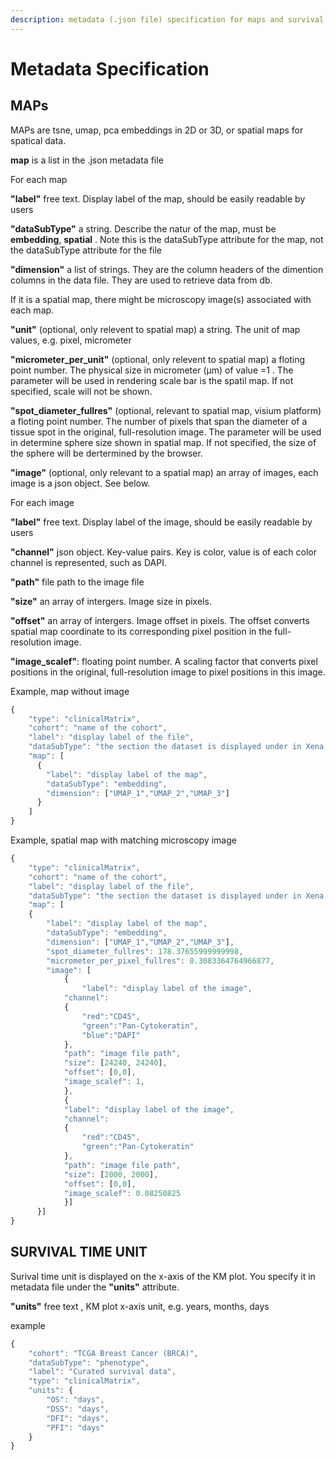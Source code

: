 ```yaml
---
description: metadata (.json file) specification for maps and survival time unit
---
```


# Metadata Specification

## MAPs

MAPs are tsne, umap, pca embeddings in 2D or 3D, or spatial maps for spatical data.

**map** is a list in the .json metadata file

For each map

**"label"** free text. Display label of the map, should be easily readable by users

**"dataSubType"** a string. Describe the natur of the map, must be **embedding**, **spatial** . Note this is the dataSubType attribute for the map, not the dataSubType attribute for the file

**"dimension"** a list of strings. They are the column headers of the dimention columns in the data file. They are used to retrieve data from db.

If it is a spatial map, there might be microscopy image\(s\) associated with each map.

**"unit"** \(optional, only relevent to spatial map\) a string. The unit of map values, e.g. pixel, micrometer

**"micrometer\_per\_unit"** \(optional, only relevent to spatial map\) a floting point number. The physical size in micrometer \(µm\) of value =1 . The parameter will be used in rendering scale bar is the spatil map. If not specified, scale will not be shown.

**"spot\_diameter\_fullres"** \(optional, relevant to spatial map, visium platform\) a floting point number. The number of pixels that span the diameter of a tissue spot in the original, full-resolution image. The parameter will be used in determine sphere size shown in spatial map. If not specified, the size of the sphere will be dertermined by the browser.

**"image"** \(optional, only relevant to a spatial map\) an array of images, each image is a json object. See below.

For each image

**"label"** free text. Display label of the image, should be easily readable by users

**"channel"** json object. Key-value pairs. Key is color, value is of each color channel is represented, such as DAPI.

**"path"** file path to the image file

**"size"** an array of intergers. Image size in pixels.

**"offset"** an array of intergers. Image offset in pixels. The offset converts spatial map coordinate to its corresponding pixel position in the full-resolution image.

**"image\_scalef"**: floating point number. A scaling factor that converts pixel positions in the original, full-resolution image to pixel positions in this image.

Example, map without image

```javascript
{
    "type": "clinicalMatrix",
    "cohort": "name of the cohort",
    "label": "display label of the file",
    "dataSubType": "the section the dataset is displayed under in Xena Datapages, describe what data is in the life",
    "map": [
      {
        "label": "display label of the map",
        "dataSubType": "embedding",
        "dimension": ["UMAP_1","UMAP_2","UMAP_3"] 
      }
    ]
}
```

Example, spatial map with matching microscopy image

```javascript
{
    "type": "clinicalMatrix",
    "cohort": "name of the cohort",
    "label": "display label of the file",
    "dataSubType": "the section the dataset is displayed under in Xena Datapages, describe what data is in the life",
    "map": [
    {
        "label": "display label of the map",
        "dataSubType": "embedding",
        "dimension": ["UMAP_1","UMAP_2","UMAP_3"],
        "spot_diameter_fullres": 178.37655999999998,
        "micrometer_per_pixel_fullres": 0.3083364764966877,
        "image": [
            {
                "label": "display label of the image",
            "channel":
            {
                "red":"CD45",
                "green":"Pan-Cytokeratin",
                "blue":"DAPI"
            },
            "path": "image file path",
            "size": [24240, 24240],
            "offset": [0,0],
            "image_scalef": 1,
            },
            {
            "label": "display label of the image",
            "channel":
            {
                "red":"CD45",
                "green":"Pan-Cytokeratin"
            },
            "path": "image file path",
            "size": [2000, 2000],
            "offset": [0,0],
            "image_scalef": 0.08250825
            }]
      }]
}
```

## SURVIVAL TIME UNIT

Surival time unit is displayed on the x-axis of the KM plot. You specify it in metadata file under the **"units"** attribute.

**"units"** free text , KM plot x-axis unit, e.g. years, months, days

example

```javascript
{
    "cohort": "TCGA Breast Cancer (BRCA)", 
    "dataSubType": "phenotype", 
    "label": "Curated survival data", 
    "type": "clinicalMatrix", 
    "units": {
        "OS": "days",
        "DSS": "days",
        "DFI": "days",
        "PFI": "days"
    }
}
```


